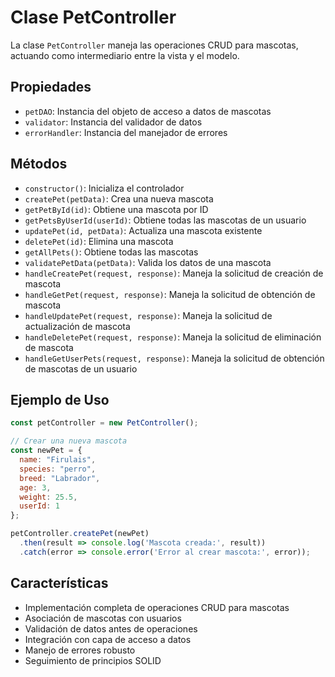# Clase PetController

La clase `PetController` maneja las operaciones CRUD para mascotas, actuando como intermediario entre la vista y el modelo.

## Propiedades

- `petDAO`: Instancia del objeto de acceso a datos de mascotas
- `validator`: Instancia del validador de datos
- `errorHandler`: Instancia del manejador de errores

## Métodos

- `constructor()`: Inicializa el controlador
- `createPet(petData)`: Crea una nueva mascota
- `getPetById(id)`: Obtiene una mascota por ID
- `getPetsByUserId(userId)`: Obtiene todas las mascotas de un usuario
- `updatePet(id, petData)`: Actualiza una mascota existente
- `deletePet(id)`: Elimina una mascota
- `getAllPets()`: Obtiene todas las mascotas
- `validatePetData(petData)`: Valida los datos de una mascota
- `handleCreatePet(request, response)`: Maneja la solicitud de creación de mascota
- `handleGetPet(request, response)`: Maneja la solicitud de obtención de mascota
- `handleUpdatePet(request, response)`: Maneja la solicitud de actualización de mascota
- `handleDeletePet(request, response)`: Maneja la solicitud de eliminación de mascota
- `handleGetUserPets(request, response)`: Maneja la solicitud de obtención de mascotas de un usuario

## Ejemplo de Uso

```javascript
const petController = new PetController();

// Crear una nueva mascota
const newPet = {
  name: "Firulais",
  species: "perro",
  breed: "Labrador",
  age: 3,
  weight: 25.5,
  userId: 1
};

petController.createPet(newPet)
  .then(result => console.log('Mascota creada:', result))
  .catch(error => console.error('Error al crear mascota:', error));
```

## Características

- Implementación completa de operaciones CRUD para mascotas
- Asociación de mascotas con usuarios
- Validación de datos antes de operaciones
- Integración con capa de acceso a datos
- Manejo de errores robusto
- Seguimiento de principios SOLID